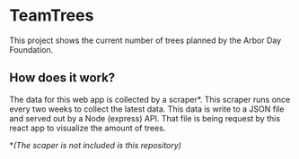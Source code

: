 # TeamTrees
This project shows the current number of trees planned by the Arbor Day Foundation.

## How does it work?
The data for this web app is collected by a scraper*. This scraper runs once every two weeks to collect the latest data. This data is write to a JSON file and served out by a Node (express) API. That file is being request by this react app to visualize the amount of trees.

**(The scaper is not included is this repository)*
